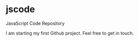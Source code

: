 # jscode
JavaScript Code Repository

I am starting my first Github project. Feel free to get in touch.
